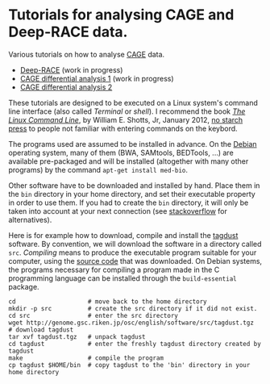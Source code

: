 Tutorials for analysing CAGE and Deep-RACE data.
================================================

Various tutorials on how to analyse
[CAGE](https://en.wikipedia.org/wiki/Cap_analysis_gene_expression) data.

 * [Deep-RACE](./Deep-RACE1/Deep-RACE1.md) (work in progress)
 * [CAGE differential analysis 1](./CAGE_differential_analysis1/analysis.md) (work in progress)
 * [CAGE differential analysis 2](./CAGE_differential_analysis2/analysis.md)

These tutorials are designed to be executed on a Linux system's command line
interface (also called _Terminal_ or _shell_).  I recommend the book _[The Linux
Command Line][]_, by William E. Shotts, Jr, January 2012, [no starch press][]
to people not familiar with entering commands on the keybord.

[The Linux Command Line]: http://linuxcommand.org/tlcl.php "A Complete Introduction"
[no starch press]: http://nostarch.com/tlcl.htm "the finest in geek entertainment"

The programs used are assumed to be installed in advance.  On the
[Debian](http://www.debian.org) operating system, many of them (BWA, SAMtools,
BEDTools, ...) are available pre-packaged and will be installed (altogether
with many other programs) by the command `apt-get install med-bio`.

Other software have to be downloaded and installed by hand.  Place them in the
`bin` directory in your home directory, and set their executable property in
order to use them.  If you had to create the `bin` directory, it will only be
taken into account at your next connection (see
[stackoverflow](http://stackoverflow.com/questions/16366986/adding-bin-directory-in-your-path)
for alternatives).

Here is for example how to download, compile and install the
[tagdust](http://genome.gsc.riken.jp/osc/english/software/src/tagdust.tgz)
software.  By convention, we will download the software in a directory called
`src`.  _Compiling_ means to produce the executable program suitable for your
computer, using the [source code](https://en.wikipedia.org/wiki/Source_code)
that was downloaded.  On Debian systems, the programs necessary for compiling a
program made in the C programming language can be installed through the
`build-essential` package.

```
cd                    # move back to the home directory
mkdir -p src          # create the src directory if it did not exist.
cd src                # enter the src directory
wget http://genome.gsc.riken.jp/osc/english/software/src/tagdust.tgz   # download tagdust
tar xvf tagdust.tgz   # unpack tagdust
cd tagdust            # enter the freshly tagdust directory created by tagdust
make                  # compile the program
cp tagdust $HOME/bin  # copy tagdust to the 'bin' directory in your home directory
```
